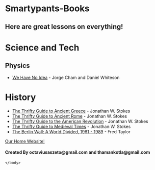 # Smartypants-Books
## Here are great lessons on everything!
<html>
    <head>
        <meta charset="utf-8">
        <title>Smartypants Books</title>
    </head>
    <body>
        <h1>Science and Tech</h1>
        <h2>Physics</h2>
        <ul>
            <li><a href="https://www.google.com/books/edition/We_Have_No_Idea/ueCiDgAAQBAJ?hl=en&gbpv=0">We Have No Idea</a> - Jorge Cham and Daniel Whiteson</li>
        </ul>
        <h1>History</h1>
        <ul>
            <li><a href="https://www.google.com/books/edition/The_Thrifty_Guide_to_Ancient_Greece/NLqkDwAAQBAJ?hl=en&gbpv=0">The Thrifty Guide to Ancient Greece</a> - Jonathan W. Stokes</li>
            <li><a href="https://www.google.com/books/edition/The_Thrifty_Guide_to_Ancient_Rome/BbykDwAAQBAJ?hl=en&gbpv=0">The Thrifty Guide to Ancient Rome</a> - Jonathan W. Stokes</li>
            <li><a href="https://www.google.com/books/edition/The_Thrifty_Guide_to_the_American_Revolu/OLqkDwAAQBAJ?hl=en&gbpv=0">The Thrifty Guide to the American Revolution</a> - Jonathan W. Stokes</li>
            <li><a href="https://www.google.com/books/edition/The_Thrifty_Guide_to_Medieval_Times/aqN7DwAAQBAJ?hl=en&gbpv=0">The Thrifty Guide to Medieval Times</a> - Jonathan W. Stokes</li>
            <li><a href="https://www.google.com/books/edition/_/qvk3lHlXfP0C?hl=en">The Berlin Wall: A World Divided, 1961 - 1989</a> - Fred Taylor</li>
        </ul>
        <a href="https://octaviustheking.github.io/The-Smartypants-co.-Home-Website/">Our Home Website!</a> 
        <h4>Created By octaviusaszeto@gmail.com and thamankotla@gmail.com</h4>

    </body>
</html>
